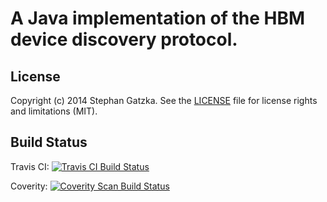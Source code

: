 # A Java implementation of the HBM device discovery protocol.

## License
Copyright (c) 2014 Stephan Gatzka. See the [LICENSE](LICENSE) file for license rights and
limitations (MIT).

## Build Status
Travis CI: <a href="https://travis-ci.org/gatzka/java-scan">
  <img alt="Travis CI Build Status"
       src="https://travis-ci.org/gatzka/java-scan.svg?branch=master"/>
</a>

Coverity: <a href="https://scan.coverity.com/projects/3486">
  <img alt="Coverity Scan Build Status"
       src="https://scan.coverity.com/projects/3486/badge.svg"/>
</a>
